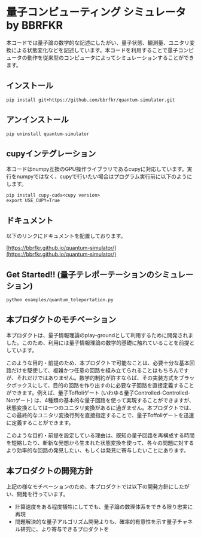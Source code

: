 # 量子コンピューティング シミュレータ by BBRFKR
本コードでは量子論の数学的な記述にしたがい、量子状態、観測量、ユニタリ変換による状態変化などを記述しています。本コードを利用することで量子コンピュータの動作を従来型のコンピュータによってシミュレーションすることができます。

## インストール

```
pip install git+https://github.com/bbrfkr/quantum-simulator.git
```

## アンインストール

```
pip uninstall quantum-simulator
```

## cupyインテグレーション
本コードはnumpy互換のGPU操作ライブラリであるcupyに対応しています。実行をnumpyではなく、cupyで行いたい場合はプログラム実行前に以下のようにします。

```
pip install cupy-cuda<cupy version>
export USE_CUPY=True
```

## ドキュメント
以下のリンクにドキュメントを配置しております。

[https://bbrfkr.github.io/quantum-simulator/](https://bbrfkr.github.io/quantum-simulator/)

## Get Started!! (量子テレポーテーションのシミュレーション)

```
python examples/quantum_teleportation.py
```

## 本プロダクトのモチベーション
本プロダクトは、量子情報理論のplay-groundとして利用するために開発されました。このため、利用には量子情報理論の数学的基礎に触れていることを前提としています。

このような目的・前提のため、本プロダクトで可能なことは、必要十分な基本回路だけを駆使して、複雑かつ任意の回路を組み立てられることはもちろんですが、それだけではありません。数学的制約が許すならば、その実装方式をブラックボックスにして、目的の回路を作り出すのに必要な子回路を直接定義することができます。例えば、量子Toffoliゲート (いわゆる量子Controlled-Controlled-Notゲート) は、4種類の基本的な量子回路を使って実現することができますが、状態変換としては一つのユニタリ変換があるに過ぎません。本プロダクトでは、この最終的なユニタリ変換行列を直接指定することで、量子Toffoliゲートを迅速に定義することができます。

このような目的・前提を設定している理由は、既知の量子回路を再構成する時間を短縮したり、斬新な発想から生まれた状態変換を使って、各々の問題に対するより効率的な回路の発見したい、もしくは発見に寄与したいことにあります。

## 本プロダクトの開発方針
上記の様なモチベーションのため、本プロダクトでは以下の開発方針にしたがい、開発を行っています。

- 計算速度をある程度犠牲にしてでも、量子論の数理体系をできる限り忠実に再現
- 問題解決的な量子アルゴリズム開発よりも、確率的有意性を示す量子チャネル研究に、より寄与できるプロダクトを
